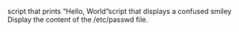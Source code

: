 script that prints “Hello, World”script that displays a confused smiley
Display the content of the /etc/passwd file.
